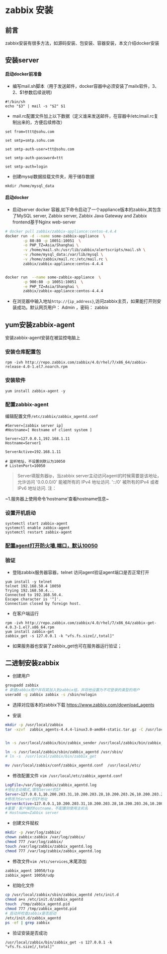 # zabbix 安装

## 前言

zabbix安装有很多方法，如源码安装、包安装、容器安装，本文介绍docker安装


## 安装server
#### 启动docker前准备
* 编写mail.sh脚本（用于发送邮件，docker容器中必须安装了mailx软件，$3、$2、$1参数后续说明）
```
#!/bin/sh
echo "$3" | mail -s "$2" $1
```
* mail.rc配置文件加上以下数据（定义谁来发送邮件，在容器中/etc/mail.rc复制出来的，方便后续修改）
```
set from=tttt@sohu.com 

set smtp=smtp.sohu.com

set smtp-auth-user=ttt@sohu.com 

set smtp-auth-password=ttt

set smtp-auth=login
```

* 创建mysql数据挂载文件夹，用于储存数据
```
mkdir /home/mysql_data
```

#### 启动docker
* 启动server docker 容器,如下命令启动了一个appliance版本的zabbix,其包含了MySQL server, Zabbix server, Zabbix Java Gateway and Zabbix frontend基于Nginx web-server

```bash
# docker pull zabbix/zabbix-appliance:centos-4.4.4
docker run -d --name some-zabbix-appliance  \
        -p 80:80 -p 10051:10051  \
        -e PHP_TZ=Asia/Shanghai \
        -v /home/mail.sh:/usr/lib/zabbix/alertscripts/mail.sh \
        -v /home/mysql_data:/var/lib/mysql \
        -v /home/zabbix/mail.rc:/etc/mail.rc \
        zabbix/zabbix-appliance:centos-4.4.4


docker run  --name some-zabbix-appliance  \
        -p 900:80 -p 10051:10051  \
        -e PHP_TZ=Asia/Shanghai \
        zabbix/zabbix-appliance:centos-4.4.4
```

* 在浏览器中输入地址``http://{ip_address}``,访问zabbix主页，如果能打开则安装成功。默认网页用户： Admin ，密码： zabbix


## yum安装zabbix-agent

安装zabbix-agent安装在被监控电脑上


### 安装仓库配置包  

```
rpm -ivh http://repo.zabbix.com/zabbix/4.0/rhel/7/x86_64/zabbix-release-4.0-1.el7.noarch.rpm
```

### 安装软件
```
yum install zabbix-agent -y
```

### 配置zabbix-agent

编辑配置文件``/etc/zabbix/zabbix_agentd.conf``

```
#Server=[zabbix server ip]
#Hostname=[ Hostname of client system ]

Server=127.0.0.1,192.168.1.11
Hostname=Server1

ServerActive=192.168.1.11

# 监听地址，不设置则默认为10050
# ListenPort=10050

```

> Server填服务器ip，当zabbix server主动访问agent的时候需要是该地址，允许访问
>   '0.0.0.0/0' 能被所有的 IPv4 地址访问.
>    '::/0' 被所有的IPv4 或者 IPv6 地址访问.
注：

~1.服务器上使用命令‘hostname’查看hostname信息~


### 设置开机启动

```
systemctl start zabbix-agent
systemctl enable zabbix-agent
systemctl restart zabbix-agent
```

### [配置agent打开防火墙,端口，默认10050](https://github.com/doitanyway/notes-everything/blob/master/docs/Linux/content/iptables.md)

### 验证

* 登陆zabbix服务器容器，telnet 访问agent验证agent端口是否正常打开  

```
yum install -y telnet
telnet 192.168.50.4 10050
Trying 192.168.50.4...
Connected to 192.168.50.4.
Escape character is '^]'.
Connection closed by foreign host.
```

* 在客户端运行   

```
rpm -ivh http://repo.zabbix.com/zabbix/4.0/rhel/7/x86_64/zabbix-get-4.0.3-1.el7.x86_64.rpm
yum install zabbix-get
zabbix_get -s 127.0.0.1 -k "vfs.fs.size[/,total]"
```

* 如果服务器也安装了zabbix_get也可在服务器运行验证；



## 二进制安装zabbix

* 创建用户  

```bash 
groupadd zabbix
# 新建zabbix用户并将其加入到zabbix组，并将他设置为不可登录的类型的用户
useradd -g zabbix zabbix -s /sbin/nologin  
```

* 选择对应版本的zabbix下载 https://www.zabbix.com/download_agents


* 安装 

```bash
mkdir -p /usr/local/zabbix
tar -xzvf  zabbix_agents-4.4.4-linux3.0-amd64-static.tar.gz -C /usr/local/zabbix


ln -s /usr/local/zabbix/bin/zabbix_sender /usr/local/zabbix/bin/zabbix_get /usr/bin

ln -s /usr/local/zabbix/sbin/zabbix_agentd /usr/sbin/
# ln -s  /usr/local/zabbix/bin/zabbix_get 

mv /usr/local/zabbix/conf/zabbix_agentd.conf  /usr/local/etc/


```


* 修改配置文件 ``vim /usr/local/etc/zabbix_agentd.conf``  

```bash
LogFile=/var/log/zabbix/zabbix_agentd.log
#地址主动模式,填写Server的IP
Server=127.0.0.1,10.200.203.31,10.200.203.28,10.200.203.26,10.200.203.25,10.200.203.23,10.200.203.21,10.200.203.15,10.200.203.13,10.200.203.62,10.200.203.59,10.200.203.6
#修改为Server的IP地址
ServerActive=127.0.0.1,10.200.203.31,10.200.203.28,10.200.203.26,10.200.203.25,10.200.203.23,10.200.203.21,10.200.203.15,10.200.203.13,10.200.203.62,10.200.203.59,10.200.203.6
#重要：客户端的hostname，不配置则使用主机名
# Hostname=Zabbix server    
```

* 创建文件赋权  
```BASH
mkdir -p /var/log/zabbix/
chown zabbix:zabbix /var/log/zabbix/
chmod 777 /var/log/zabbix/
touch /var/log/zabbix/zabbix_agentd.log
chmod 777 /var/log/zabbix/zabbix_agentd.log
```

* 修改文件``vim /etc/services``,末尾添加 

```bash
zabbix_agent 10050/tcp
zabbix_agent 10050/udp
```

* 初始化文件  
```bash 
cp /usr/local/zabbix/sbin/zabbix_agentd /etc/init.d
chmod a+x /etc/init.d/zabbix_agentd
touch  /tmp/zabbix_agentd.pid
chmod 777 /tmp/zabbix_agentd.pid
# 启动并检查zabbix是否启动
/etc/init.d/zabbix_agentd
ps -ef | grep zabbix  
```

* 验证安装是否成功

```
/usr/local/zabbix/bin/zabbix_get -s 127.0.0.1 -k "vfs.fs.size[/,total]"
```